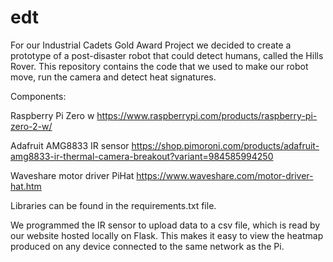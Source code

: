 # edt

For our Industrial Cadets Gold Award Project we decided to create a prototype of a post-disaster robot that could detect humans, called the Hills Rover.
This repository contains the code that we used to make our robot move, run the camera and detect heat signatures.


Components:

Raspberry Pi Zero w https://www.raspberrypi.com/products/raspberry-pi-zero-2-w/

Adafruit AMG8833 IR sensor https://shop.pimoroni.com/products/adafruit-amg8833-ir-thermal-camera-breakout?variant=984585994250

Waveshare motor driver PiHat https://www.waveshare.com/motor-driver-hat.htm


Libraries can be found in the requirements.txt file.


We programmed the IR sensor to upload data to a csv file, which is read by our website hosted locally on Flask.
This makes it easy to view the heatmap produced on any device connected to the same network as the Pi. 
